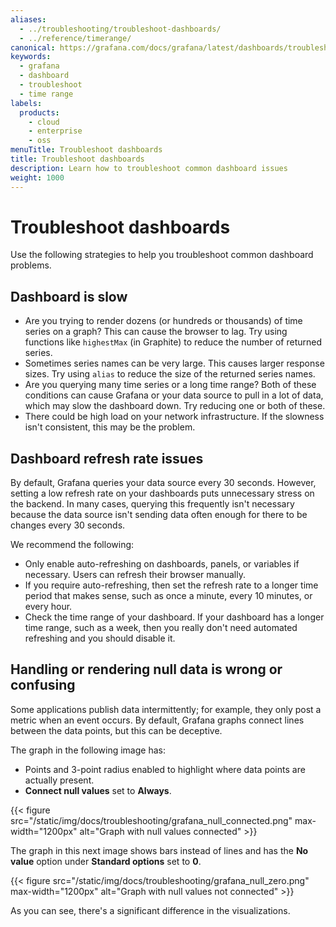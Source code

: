 ```yaml
---
aliases:
  - ../troubleshooting/troubleshoot-dashboards/
  - ../reference/timerange/
canonical: https://grafana.com/docs/grafana/latest/dashboards/troubleshoot-dashboards/
keywords:
  - grafana
  - dashboard
  - troubleshoot
  - time range
labels:
  products:
    - cloud
    - enterprise
    - oss
menuTitle: Troubleshoot dashboards
title: Troubleshoot dashboards
description: Learn how to troubleshoot common dashboard issues
weight: 1000
---
```


# Troubleshoot dashboards

Use the following strategies to help you troubleshoot common dashboard problems.

## Dashboard is slow

- Are you trying to render dozens (or hundreds or thousands) of time series on a graph? This can cause the browser to lag. Try using functions like `highestMax` (in Graphite) to reduce the number of returned series.
- Sometimes series names can be very large. This causes larger response sizes. Try using `alias` to reduce the size of the returned series names.
- Are you querying many time series or a long time range? Both of these conditions can cause Grafana or your data source to pull in a lot of data, which may slow the dashboard down. Try reducing one or both of these.
- There could be high load on your network infrastructure. If the slowness isn't consistent, this may be the problem.

## Dashboard refresh rate issues

By default, Grafana queries your data source every 30 seconds. However, setting a low refresh rate on your dashboards puts unnecessary stress on the backend. In many cases, querying this frequently isn't necessary because the data source isn't sending data often enough for there to be changes every 30 seconds.

We recommend the following:

- Only enable auto-refreshing on dashboards, panels, or variables if necessary. Users can refresh their browser manually.
- If you require auto-refreshing, then set the refresh rate to a longer time period that makes sense, such as once a minute, every 10 minutes, or every hour.
- Check the time range of your dashboard. If your dashboard has a longer time range, such as a week, then you really don't need automated refreshing and you should disable it.

## Handling or rendering null data is wrong or confusing

Some applications publish data intermittently; for example, they only post a metric when an event occurs. By default, Grafana graphs connect lines between the data points, but this can be deceptive.

The graph in the following image has:

- Points and 3-point radius enabled to highlight where data points are actually present.
- **Connect null values** set to **Always**.

{{< figure src="/static/img/docs/troubleshooting/grafana_null_connected.png" max-width="1200px" alt="Graph with null values connected" >}}

The graph in this next image shows bars instead of lines and has the **No value** option under **Standard options** set to **0**.

{{< figure src="/static/img/docs/troubleshooting/grafana_null_zero.png" max-width="1200px" alt="Graph with null values not connected" >}}

As you can see, there's a significant difference in the visualizations.
